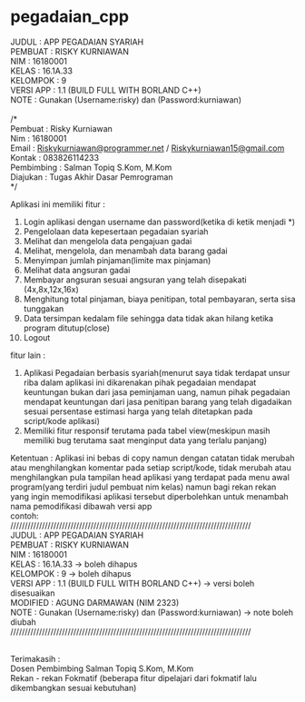 # pegadaian_cpp
JUDUL     : APP PEGADAIAN SYARIAH <br>
PEMBUAT   : RISKY KURNIAWAN <br>
NIM       : 16180001 <br>
KELAS     : 16.1A.33 <br>
KELOMPOK  : 9 <br>
VERSI APP : 1.1 (BUILD FULL WITH BORLAND C++) <br>
NOTE      : Gunakan (Username:risky) dan (Password:kurniawan) <br>
 <br>
/* <br>
  Pembuat    : Risky Kurniawan <br>
  Nim        : 16180001 <br>
  Email      : Riskykurniawan@programmer.net / Riskykurniawan15@gmail.com <br>
  Kontak     : 083826114233 <br>
  Pembimbing : Salman Topiq S.Kom, M.Kom <br>
  Diajukan   : Tugas Akhir Dasar Pemrograman <br>
*/ <br>

Aplikasi ini memiliki fitur :
1. Login aplikasi dengan username dan password(ketika di ketik menjadi *)
2. Pengelolaan data kepesertaan pegadaian syariah
3. Melihat dan mengelola data pengajuan gadai
4. Melihat, mengelola, dan menambah data barang gadai
5. Menyimpan jumlah pinjaman(limite max pinjaman)
6. Melihat data angsuran gadai
7. Membayar angsuran sesuai angsuran yang telah disepakati (4x,8x,12x,16x)
8. Menghitung total pinjaman, biaya penitipan, total pembayaran, serta sisa tunggakan
9. Data tersimpan kedalam file sehingga data tidak akan hilang ketika program ditutup(close)
10. Logout


fitur lain :
1. Aplikasi Pegadaian berbasis syariah(menurut saya tidak terdapat unsur riba dalam aplikasi ini dikarenakan pihak pegadaian mendapat keuntungan bukan dari jasa peminjaman uang, namun pihak pegadaian mendapat keuntungan dari jasa penitipan barang yang telah digadaikan sesuai persentase estimasi harga yang telah ditetapkan pada script/kode aplikasi)
2. Memiliki fitur responsif terutama pada tabel view(meskipun masih memiliki bug terutama saat menginput data yang terlalu panjang)


Ketentuan :
Aplikasi ini bebas di copy namun dengan catatan tidak merubah atau menghilangkan komentar pada setiap script/kode, tidak merubah atau menghilangkan pula tampilan head aplikasi yang terdapat pada menu awal program(yang terdiri judul pembuat nim kelas) namun bagi rekan rekan yang ingin memodifikasi aplikasi tersebut diperbolehkan untuk menambah nama pemodifikasi dibawah versi app  <br>
contoh: <br>
//////////////////////////////////////////////////////////////////////////////////// <br>
JUDUL     : APP PEGADAIAN SYARIAH <br>
PEMBUAT   : RISKY KURNIAWAN <br>
NIM       : 16180001 <br>
KELAS     : 16.1A.33 -> boleh dihapus <br>
KELOMPOK  : 9 -> boleh dihapus <br>
VERSI APP : 1.1 (BUILD FULL WITH BORLAND C++) -> versi boleh disesuaikan <br>
MODIFIED  : AGUNG DARMAWAN (NIM 2323) <br>
NOTE      : Gunakan (Username:risky) dan (Password:kurniawan) -> note boleh diubah <br>
//////////////////////////////////////////////////////////////////////////////////// <br>
 <br>

Terimakasih : <br>
Dosen Pembimbing Salman Topiq S.Kom, M.Kom <br>
Rekan - rekan Fokmatif (beberapa fitur dipelajari dari fokmatif lalu dikembangkan sesuai kebutuhan) <br>
